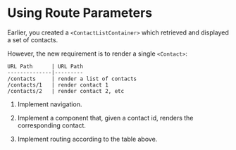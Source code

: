 # Using Route Parameters

Earlier, you created a `<ContactListContainer>` which retrieved
and displayed a set of contacts.

However, the new requirement is to render a single `<Contact>`:

    URL Path      | URL Path
    --------------|---------
    /contacts     | render a list of contacts
    /contacts/1   | render contact 1
    /contacts/2   | render contact 2, etc

1. Implement navigation.

2. Implement a component that, given a contact id,
   renders the corresponding contact.

3. Implement routing according to the table above.